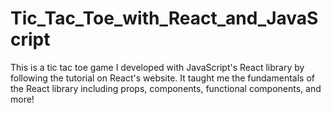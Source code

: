# Tic_Tac_Toe_with_React_and_JavaScript
This is a tic tac toe game I developed with JavaScript's React library by following the tutorial on React's website. It taught me the fundamentals of the React library including props, components, functional components, and more!

